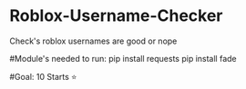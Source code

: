 # Roblox-Username-Checker
Check's roblox usernames are good or nope

#Module's needed to run:
pip install requests
pip install fade

#Goal:
10 Starts ⭐
